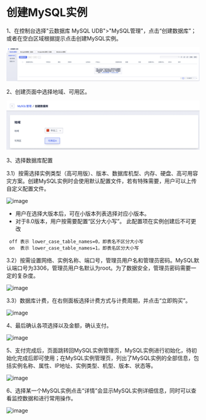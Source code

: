 # 创建MySQL实例

1、在控制台选择"云数据库 MySQL UDB"\>"MySQL管理"，点击“创建数据库”；或者在空白区域根据提示点击创建MySQL实例。

![image](/images/quick/createMySQL2023.1.png)

2、创建页面中选择地域、可用区。

![image](/images/quick/createMySQLRegion2023.png)

3、选择数据库配置

3.1）按需选择实例类型（高可用版）、版本、数据库机型、内存、硬盘、高可用容灾方案。创建MySQL实例时会使用默认配置文件，若有特殊需要，用户可以上传自定义配置文件。

![image](/images/quick/createMySQLConf.png)

- 用户在选择大版本后，可在小版本列表选择对应小版本。
- 对于8.0版本，用户按需要配置“区分大小写”。 此配置项在实例创建后不可更改
```
 off 表示 lower_case_table_names=0，即表名不区分大小写
 on  表示 lower_case_table_names=1，即表名区分大小写
```

3.2）按需设置网络、实例名称、端口号，管理员用户名和管理员密码。MySQL默认端口号为3306，管理员用户名默认为root。为了数据安全，管理员密码需要一定的复杂度。

![image](/images/create01.png)

3.3）数据库计费，在右侧面板选择计费方式与计费周期，并点击“立即购买”。

![image](/images/quick/createMySQLBuy.png)

4、最后确认各项选择以及金额，确认支付。

![image](/images/quick/createMySQLBuyConfirm.png)

5、支付完成后，页面跳转回MySQL实例管理页，MySQL实例进行初始化，待初始化完成后即可使用；在MySQL实例管理页，列出了MySQL实例的全部信息，包括实例名称、属性、IP地址、实例类型、机型、版本、状态等。

![image](/images/quick/createMySQLList.png)

6、选择某一个MySQL实例点击“详情”会显示MySQL实例详细信息，同时可以查看监控数据和进行常用操作。

![image](/images/mysql-v4-008.png)
